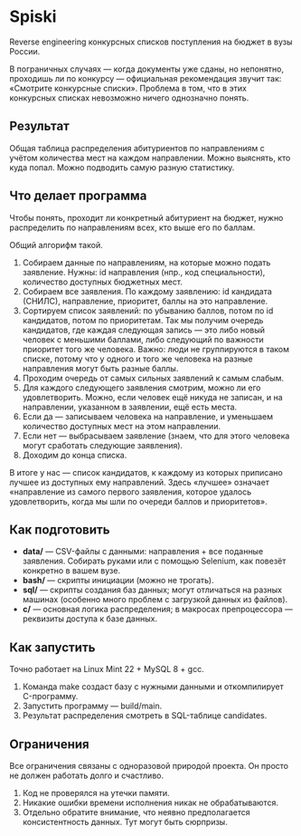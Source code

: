 # Spiski
Reverse engineering конкурсных списков поступления на бюджет в вузы России.

В пограничных случаях — когда документы уже сданы, но непонятно, проходишь ли по конкурсу — официальная рекомендация звучит так: «Смотрите конкурсные списки». Проблема в том, что в этих конкурсных списках невозможно ничего однозначно понять.

## Результат
Общая таблица распределения абитуриентов по направлениям с учётом количества мест на каждом направлении. Можно выяснять, кто куда попал. Можно подводить самую разную статистику.

## Что делает программа
Чтобы понять, проходит ли конкретный абитуриент на бюджет, нужно распределить по направлениям всех, кто выше его по баллам.

Общий алгорифм такой.
1. Собираем данные по направлениям, на которые можно подать заявление. Нужны: id направления (нпр., код специальности), количество доступных бюджетных мест.
2. Собираем все заявления. По каждому заявлению: id кандидата (СНИЛС), направление, приоритет, баллы на это направление.
3. Сортируем список заявлений: по убыванию баллов, потом по id кандидатов, потом по приоритетам. Так мы получим очередь кандидатов, где каждая следующая запись — это либо новый человек с меньшими баллами, либо следующий по важности приоритет того же человека. Важно: люди не группируются в таком списке, потому что у одного и того же человека на разные направления могут быть разные баллы.
4. Проходим очередь от самых сильных заявлений к самым слабым.
5. Для каждого следующего заявления смотрим, можно ли его удовлетворить. Можно, если человек ещё никуда не записан, и на направлении, указанном в заявлении, ещё есть места.
  1. Если да — записываем человека на направление, и уменьшаем количество доступных мест на этом направлении.
  2. Если нет — выбрасываем заявление (знаем, что для этого человека могут сработать следующие заявления).
6. Доходим до конца списка.

В итоге у нас — список кандидатов, к каждому из которых приписано лучшее из доступных ему направлений. Здесь «лучшее» означает «направление из самого первого заявления, которое удалось удовлетворить, когда мы шли по очереди баллов и приоритетов».

## Как подготовить
* **data/** — CSV-файлы с данными: направления + все поданные заявления. Собирать руками или с помощью Selenium, как повезёт конкретно в вашем вузе.
* **bash/** — скрипты инициации (можно не трогать).
* **sql/** — скрипты создания баз данных; могут отличаться на разных машинах (особенно много проблем с загрузкой данных из файлов).
* **c/** — основная логика распределения; в макросах препроцессора — реквизиты доступа к базе данных.

## Как запустить
Точно работает на Linux Mint 22 + MySQL 8 + gcc.
1. Команда make создаст базу с нужными данными и откомпилирует C-программу.
2. Запустить программу — build/main.
3. Результат распределения смотреть в SQL-таблице candidates.

## Ограничения
Все ограничения связаны с одноразовой природой проекта. Он просто не должен работать долго и счастливо.
1. Код не проверялся на утечки памяти.
2. Никакие ошибки времени исполнения никак не обрабатываются.
3. Отдельно обратите внимание, что неявно предполагается консистентность данных. Тут могут быть сюрпризы.
